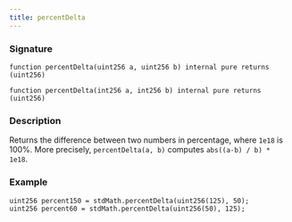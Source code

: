 ```yaml
---
title: percentDelta
---
```


### Signature

```solidity
function percentDelta(uint256 a, uint256 b) internal pure returns (uint256)
```

```solidity
function percentDelta(int256 a, int256 b) internal pure returns (uint256)
```

### Description

Returns the difference between two numbers in percentage, where `1e18` is 100%.
More precisely, `percentDelta(a, b)` computes `abs((a-b) / b) * 1e18`.

### Example

```solidity
uint256 percent150 = stdMath.percentDelta(uint256(125), 50);
uint256 percent60 = stdMath.percentDelta(uint256(50), 125);
```
